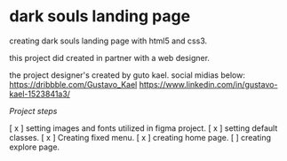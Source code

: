 # dark souls landing page

creating dark souls landing page with html5 and css3.

this project did created in partner with a web designer.

the project designer's created by guto kael. social midias below:
https://dribbble.com/Gustavo_Kael
https://www.linkedin.com/in/gustavo-kael-1523841a3/

_Project steps_

[ x ] setting images and fonts utilized in figma project.
[ x ] setting default classes.
[ x ] Creating fixed menu.
[ x ] creating home page.
[ ] creating explore page.
